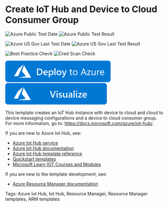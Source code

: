 # Create IoT Hub and Device to Cloud Consumer Group

![Azure Public Test Date](https://azurequickstartsservice.blob.core.windows.net/badges/101-iothub-with-consumergroup-create/PublicLastTestDate.svg)
![Azure Public Test Result](https://azurequickstartsservice.blob.core.windows.net/badges/101-iothub-with-consumergroup-create/PublicDeployment.svg)

![Azure US Gov Last Test Date](https://azurequickstartsservice.blob.core.windows.net/badges/101-iothub-with-consumergroup-create/FairfaxLastTestDate.svg)
![Azure US Gov Last Test Result](https://azurequickstartsservice.blob.core.windows.net/badges/101-iothub-with-consumergroup-create/FairfaxDeployment.svg)

![Best Practice Check](https://azurequickstartsservice.blob.core.windows.net/badges/101-iothub-with-consumergroup-create/BestPracticeResult.svg)
![Cred Scan Check](https://azurequickstartsservice.blob.core.windows.net/badges/101-iothub-with-consumergroup-create/CredScanResult.svg)

[![Deploy To Azure](https://raw.githubusercontent.com/Azure/azure-quickstart-templates/master/1-CONTRIBUTION-GUIDE/images/deploytoazure.svg?sanitize=true)](https://portal.azure.com/#create/Microsoft.Template/uri/https%3A%2F%2Fraw.githubusercontent.com%2FAzure%2Fazure-quickstart-templates%2Fmaster%2F101-iothub-with-consumergroup-create%2Fazuredeploy.json)
[![Visualize](https://raw.githubusercontent.com/Azure/azure-quickstart-templates/master/1-CONTRIBUTION-GUIDE/images/visualizebutton.svg?sanitize=true)](http://armviz.io/#/?load=https%3A%2F%2Fraw.githubusercontent.com%2FAzure%2Fazure-quickstart-templates%2Fmaster%2F101-iothub-with-consumergroup-create%2Fazuredeploy.json)

This template creates an IoT Hub instance with device to cloud and cloud to
device messaging configurations and a device to cloud consumer group. For more
information, go to: https://docs.microsoft.com/azure/iot-hub/.

If you are new to Azure Iot Hub, see:

- [Azure Iot Hub service](https://azure.microsoft.com/services/iot-hub/)
- [Azure Iot Hub documentation](https://docs.microsoft.com/azure/iot-hub/)
- [Azure Iot Hub template reference](https://docs.microsoft.com/azure/templates/microsoft.devices/iothub-allversions)
- [Quickstart templates](https://azure.microsoft.com/resources/templates/?resourceType=Microsoft.Devices&pageNumber=1&sort=Popular)
- [Microsoft Learn IOT Courses and Modules](https://docs.microsoft.com/learn/browse/?products=azure-iot-central%2Cazure-iot-hub)

If you are new to the template development, see:

- [Azure Resource Manager documentation](https://docs.microsoft.com/en-us/azure/azure-resource-manager/)

Tags: Azure Iot Hub, Iot Hub, Resource Manager, Resource Manager templates, ARM
templates
